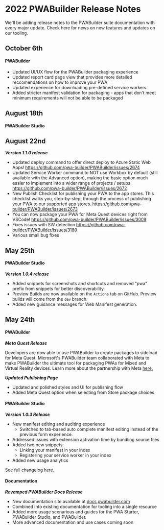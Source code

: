 # 2022 PWABuilder Release Notes

We'll be adding release notes to the PWABuilder suite documentation with every major update. 
Check here for news on new features and updates on our tooling.

## October 6th

#### PWABuilder

* Updated UI/UX flow for the PWABuilder packaging experience
* Updated report card page view that provides more detailed reccomendations on how to improve your PWA
* Updated experience for downloading pre-defined service workers
* Added stricter manifest validation for packaging - apps that don't meet minimum requirements will not be able to be packaged

## August 18th

#### PWABuilder Studio

## August 22nd

***Version 1.1.0 release***

* Updated deploy command to offer direct deploy to Azure Static Web Apps! https://github.com/pwa-builder/PWABuilder/issues/2674
* Updated Service Worker command to NOT use Workbox by default (still available with the Advanced option), making the basic option much easier to implement into a wider range of projects / setups. https://github.com/pwa-builder/PWABuilder/issues/2672
* New Publish Checklist for publishing your PWA to the app stores. This checklist walks you, step-by-step, through the process of publishing your PWA to our supported app stores. https://github.com/pwa-builder/PWABuilder/issues/2673
* You can now package your PWA for Meta Quest devices right from VSCode! https://github.com/pwa-builder/PWABuilder/issues/3009
* Fixes issues with SW detection https://github.com/pwa-builder/PWABuilder/issues/3180
* Various small bug fixes

## May 25th

#### PWABuilder Studio

***Version 1.0.4 release***

* Added snippets for screenshots and shortcuts and removed "pwa" prefix from snippets for better discoverability.
* Preview Builds are now available on the `Actions` tab on GitHub. Preview builds will come from the `dev` branch.
* Added new guidance messages for Web Manifest generation.

## May 24th

#### PWABuilder

***Meta Quest Release***

Developers are now able to use PWABuilder to create packages to sideload for Meta Quest. Microsoft's PWABuilder team collaborated with Meta to make PWABuilder the ultimate tool for packaging PWAs for Mixed and Virtual Reality devices. Learn more about the partnership with Meta [here.](https://developer.oculus.com/documentation/web/pwa-building-with-pwabuilder/)

***Updated Publishing Page***
* Updated and polished styles and UI for publishing flow
* Added Meta Quest option when selecting from Store package choices.

#### PWABuilder Studio

***Version 1.0.3 Release***

* New manifest editing and auditing experience
  * Switched to tab-based auto complete manifest editing instead of the previous form experience.
* Addressed issues with extension activation time by bundling source files
* Added two new snippets:
  * Linking your manifest in your index
  * Registering your service worker in your index
* Added new usage analytics

See full changelog [here.](https://github.com/pwa-builder/pwa-studio/blob/main/CHANGELOG.md)

#### Documentation

***Revamped PWABuilder Docs Release***

* New documentation site available at [docs.pwabuilder.com](https://docs.pwabuilder.com/#/)
* Combined into existing documentation for tooling into a single resource
* Added more usage scenarious and guides for the PWA Starter, PWABuilder Studio, and PWABuilder.
* More advanced documentation and use cases coming soon.